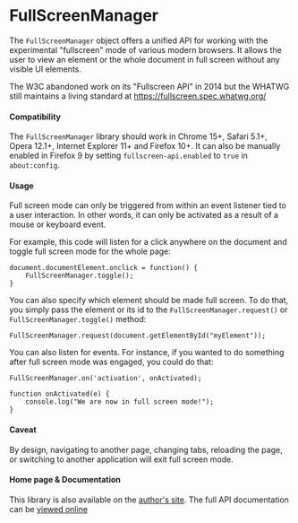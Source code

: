FullScreenManager
=================

The `FullScreenManager` object offers a unified API for working with the experimental
"fullscreen" mode of various modern browsers. It allows the user to view an element or the
whole document in full screen without any visible UI elements.

The W3C abandoned work on its "Fullscreen API" in 2014 but the WHATWG still maintains a
living standard at https://fullscreen.spec.whatwg.org/

#### Compatibility ####

The `FullScreenManager` library should work in Chrome 15+, Safari 5.1+, Opera 12.1+,
Internet Explorer 11+ and Firefox 10+. It can also be manually enabled in Firefox 9
by setting `fullscreen-api.enabled` to `true` in `about:config`.

#### Usage ####

Full screen mode can only be triggered from within an event listener tied to a user
interaction. In other words, it can only be activated as a result of a mouse or
keyboard event.

For example, this code will listen for a click anywhere on the document and toggle
full screen mode for the whole page:

    document.documentElement.onclick = function() {
        FullScreenManager.toggle();
    }

You can also specify which element should be made full screen. To do that, you
simply pass the element or its id to the `FullScreenManager.request()` or
`FullScreenManager.toggle()` method:

    FullScreenManager.request(document.getElementById("myElement"));

You can also listen for events. For instance, if you wanted to do something after
full screen mode was engaged, you could do that:

    FullScreenManager.on('activation', onActivated);

    function onActivated(e) {
        console.log("We are now in full screen mode!");
    }

#### Caveat ####

By design, navigating to another page, changing tabs, reloading the page, or switching to
another application will exit full screen mode.

#### Home page & Documentation ####

This library is also available on the [author's site](http://cote.cc/projects/fullscreenmanager/ "FullScreenManager"). The full API documentation can be [viewed online](http://cote.cc/w/wp-content/uploads/projects/fullscreenmanager/doc/classes/FullScreenManager.html "Documentation")
